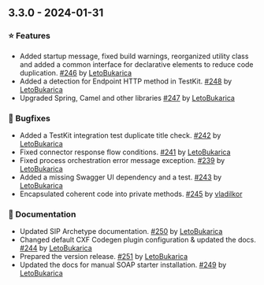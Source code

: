 ## 3.3.0 - 2024-01-31

### ⭐ Features
- Added startup message, fixed build warnings, reorganized utility class and added a common interface for declarative elements to reduce code duplication. [#246](https://github.com/IKOR-GmbH/sip-framework/pull/246) by [LetoBukarica](https://github.com/LetoBukarica)
- Added a detection for Endpoint HTTP method in TestKit. [#248](https://github.com/IKOR-GmbH/sip-framework/pull/248) by [LetoBukarica](https://github.com/LetoBukarica)
- Upgraded Spring, Camel and other libraries [#247](https://github.com/IKOR-GmbH/sip-framework/pull/247) by [LetoBukarica](https://github.com/LetoBukarica)

### 🐞 Bugfixes
- Added a TestKit integration test duplicate title check. [#242](https://github.com/IKOR-GmbH/sip-framework/pull/242) by [LetoBukarica](https://github.com/LetoBukarica)
- Fixed connector response flow conditions. [#241](https://github.com/IKOR-GmbH/sip-framework/pull/241) by [LetoBukarica](https://github.com/LetoBukarica)
- Fixed process orchestration error message exception. [#239](https://github.com/IKOR-GmbH/sip-framework/pull/239) by [LetoBukarica](https://github.com/LetoBukarica)
- Added a missing Swagger UI dependency and a test. [#243](https://github.com/IKOR-GmbH/sip-framework/pull/243) by [LetoBukarica](https://github.com/LetoBukarica)
- Encapsulated coherent code into private methods. [#245](https://github.com/IKOR-GmbH/sip-framework/pull/245) by [vladiIkor](https://github.com/vladiIkor)

### 📔 Documentation
- Updated SIP Archetype documentation. [#250](https://github.com/IKOR-GmbH/sip-framework/pull/250) by [LetoBukarica](https://github.com/LetoBukarica)
- Changed default CXF Codegen plugin configuration & updated the docs. [#244](https://github.com/IKOR-GmbH/sip-framework/pull/244) by [LetoBukarica](https://github.com/LetoBukarica)
- Prepared the version release. [#251](https://github.com/IKOR-GmbH/sip-framework/pull/251) by [LetoBukarica](https://github.com/LetoBukarica)
- Updated the docs for manual SOAP starter installation. [#249](https://github.com/IKOR-GmbH/sip-framework/pull/249) by [LetoBukarica](https://github.com/LetoBukarica)


